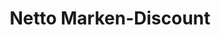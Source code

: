 ---
title: "Netto Marken-Discount"
url: /braunschweig/netto-marken-discount-grasseler-strasse/
shop: Supermarkt
---